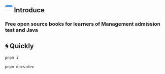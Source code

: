 ## <img src="docs/public/images/book.png" width="24" /> Introduce

### Free open source books for learners of Management admission test and Java

## 🌀 Quickly
```
pnpm i
```

```
pnpm docs:dev
```
